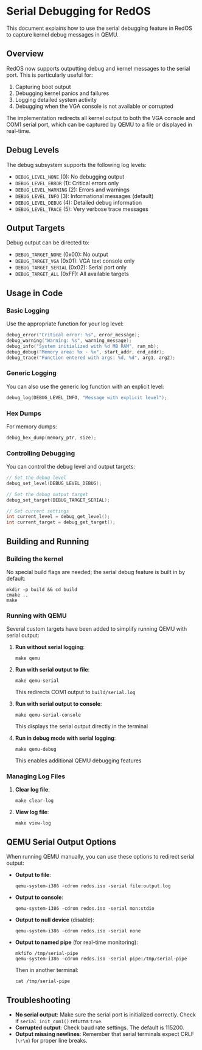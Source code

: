 # Serial Debugging for RedOS

This document explains how to use the serial debugging feature in RedOS to capture kernel debug messages in QEMU.

## Overview

RedOS now supports outputting debug and kernel messages to the serial port. This is particularly useful for:

1. Capturing boot output
2. Debugging kernel panics and failures
3. Logging detailed system activity
4. Debugging when the VGA console is not available or corrupted

The implementation redirects all kernel output to both the VGA console and COM1 serial port, which can be captured by QEMU to a file or displayed in real-time.

## Debug Levels

The debug subsystem supports the following log levels:

- `DEBUG_LEVEL_NONE` (0): No debugging output
- `DEBUG_LEVEL_ERROR` (1): Critical errors only
- `DEBUG_LEVEL_WARNING` (2): Errors and warnings
- `DEBUG_LEVEL_INFO` (3): Informational messages (default)
- `DEBUG_LEVEL_DEBUG` (4): Detailed debug information
- `DEBUG_LEVEL_TRACE` (5): Very verbose trace messages

## Output Targets

Debug output can be directed to:

- `DEBUG_TARGET_NONE` (0x00): No output
- `DEBUG_TARGET_VGA` (0x01): VGA text console only
- `DEBUG_TARGET_SERIAL` (0x02): Serial port only
- `DEBUG_TARGET_ALL` (0xFF): All available targets

## Usage in Code

### Basic Logging

Use the appropriate function for your log level:

```c
debug_error("Critical error: %s", error_message);
debug_warning("Warning: %s", warning_message);
debug_info("System initialized with %d MB RAM", ram_mb);
debug_debug("Memory area: %x - %x", start_addr, end_addr);
debug_trace("Function entered with args: %d, %d", arg1, arg2);
```

### Generic Logging

You can also use the generic log function with an explicit level:

```c
debug_log(DEBUG_LEVEL_INFO, "Message with explicit level");
```

### Hex Dumps

For memory dumps:

```c
debug_hex_dump(memory_ptr, size);
```

### Controlling Debugging

You can control the debug level and output targets:

```c
// Set the debug level
debug_set_level(DEBUG_LEVEL_DEBUG);

// Set the debug output target
debug_set_target(DEBUG_TARGET_SERIAL);

// Get current settings
int current_level = debug_get_level();
int current_target = debug_get_target();
```

## Building and Running

### Building the kernel

No special build flags are needed; the serial debug feature is built in by default:

```
mkdir -p build && cd build
cmake ..
make
```

### Running with QEMU

Several custom targets have been added to simplify running QEMU with serial output:

1. **Run without serial logging**:
   ```
   make qemu
   ```

2. **Run with serial output to file**:
   ```
   make qemu-serial
   ```
   This redirects COM1 output to `build/serial.log`

3. **Run with serial output to console**:
   ```
   make qemu-serial-console
   ```
   This displays the serial output directly in the terminal

4. **Run in debug mode with serial logging**:
   ```
   make qemu-debug
   ```
   This enables additional QEMU debugging features

### Managing Log Files

1. **Clear log file**:
   ```
   make clear-log
   ```

2. **View log file**:
   ```
   make view-log
   ```

## QEMU Serial Output Options

When running QEMU manually, you can use these options to redirect serial output:

- **Output to file**:
  ```
  qemu-system-i386 -cdrom redos.iso -serial file:output.log
  ```

- **Output to console**:
  ```
  qemu-system-i386 -cdrom redos.iso -serial mon:stdio
  ```

- **Output to null device** (disable):
  ```
  qemu-system-i386 -cdrom redos.iso -serial none
  ```

- **Output to named pipe** (for real-time monitoring):
  ```
  mkfifo /tmp/serial-pipe
  qemu-system-i386 -cdrom redos.iso -serial pipe:/tmp/serial-pipe
  ```
  Then in another terminal:
  ```
  cat /tmp/serial-pipe
  ```

## Troubleshooting

- **No serial output**: Make sure the serial port is initialized correctly. Check if `serial_init_com1()` returns `true`.
- **Corrupted output**: Check baud rate settings. The default is 115200.
- **Output missing newlines**: Remember that serial terminals expect CRLF (`\r\n`) for proper line breaks.

